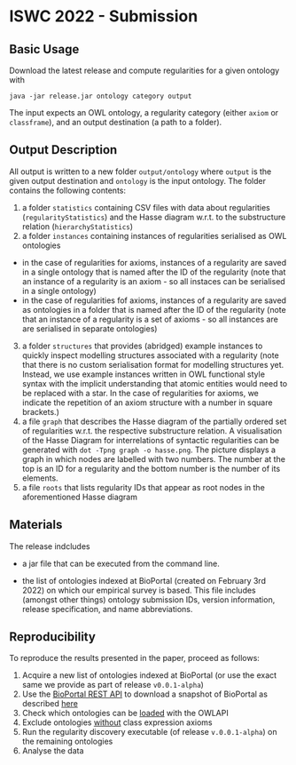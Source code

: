 # ISWC 2022 - Submission

## Basic Usage

Download the latest release and compute regularities for a given ontology with

`java -jar release.jar ontology category output`

The input expects an OWL ontology, a regularity category (either `axiom` or `classframe`), and an output destination (a path to a folder).

## Output Description

All output is written to a new folder `output/ontology` where `output` is the given output destination and `ontology` is the input ontology.
The folder contains the following contents:

1. a folder `statistics` containing CSV files with data about regularities (`regularityStatistics`) and the Hasse diagram w.r.t. to the substructure relation (`hierarchyStatistics`)
2. a folder `instances` containing instances of regularities serialised as OWL ontologies
 - in the case of regularities for axioms, instances of a regularity are saved in a single ontology that is named after the ID of the regularity (note that an instance of a regularity is an axiom - so all instaces can be serialised in a single ontology)
 - in the case of regularities fof axioms, instances of a regularity are saved as ontologies in a folder that is named after the ID of the regularity (note that an instance of a regularity is a set of axioms - so all instances are are serialised in separate ontologies)
3. a folder `structures` that provides (abridged) example instances to quickly inspect modelling structures associated with a regularity (note that there is no custom serialisation format for modelling structures yet. Instead, we use example instances written in OWL functional style syntax with the implicit understanding that atomic entities would need to be replaced with a star. In the case of regularities for axioms, we indicate the repetition of an axiom structure with a number in square brackets.) 
4. a file `graph` that describes the Hasse diagram of the partially ordered set of regularities w.r.t. the respective substructure relation. A visualisation of the Hasse Diagram for interrelations of syntactic regularities can be generated with `dot -Tpng graph -o hasse.png`. The picture displays a graph in which nodes are labelled with two numbers. The number at the top is an ID for a regularity and the bottom number is the number of its elements. 
5. a file `roots` that lists regularity IDs that appear as root nodes in the aforementioned Hasse diagram  

## Materials

The release indcludes

- a jar file that can be executed from the command line.

- the list of ontologies indexed at BioPortal (created on February 3rd 2022) on which our empirical survey is based.
This file includes (amongst other things) ontology submission IDs, version information, release specification, and name abbreviations.

## Reproducibility

To reproduce the results presented in the paper, proceed as follows:

1. Acquire a new list of ontologies indexed at BioPortal (or use the exact same we provide as part of release `v0.0.1-alpha`)
2. Use the [BioPortal REST API](http://data.bioontology.org/documentation) to download a snapshot of BioPortal as described [here](https://zenodo.org/record/439510#.YnUWiFzMJhE)
3. Check which ontologies can be [loaded](https://github.com/ckindermann/iswc-2022/blob/main/src/main/java/experiment/exp/corpus/LoadCheck.java#L50) with the OWLAPI
4. Exclude ontologies [without](https://github.com/ckindermann/iswc-2022/blob/main/src/main/java/experiment/exp/ontology/Profiling.java#L28) class expression axioms
5. Run the regularity discovery executable (of release `v.0.0.1-alpha`) on the remaining ontologies
6. Analyse the data 
